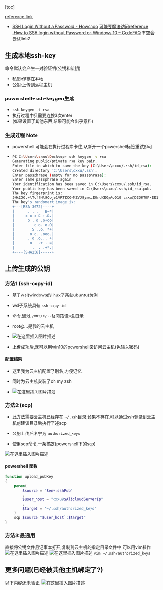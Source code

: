 [toc]

[reference link](https://www.thegeekstuff.com/2008/11/3-steps-to-perform-ssh-login-without-password-using-ssh-keygen-ssh-copy-id/)

* [SSH Login Without a Password - Howchoo](https://howchoo.com/linux/ssh-login-without-password#ssh-to-the-remote-server-and-configure-your-key)
  [可能要魔法访问reference :How to SSH login without Password on Windows 10 – CodeFAQ](https://codefaq.org/server/how-to-ssh-login-without-password-on-windows-10/)
  有空会尝试link2

## 生成本地ssh-key

命令默认会产生一对验证钥(公钥和私钥)

- 私钥:保存在本地
- 公钥:上传到远程主机

### powershell+ssh-keygen生成

- `ssh-keygen -t rsa`
- 执行过程中只需要连按3次enter
- (如果设置了其他东西,结果可能会出乎意料)

### 生成过程 Note

- powershell 可能会在执行过程中卡住,从新开一个powershell标签重试即可


- ```bash
  PS C:\Users\cxxu\Desktop> ssh-keygen -t rsa
  Generating public/private rsa key pair.
  Enter file in which to save the key (C:\Users\cxxu/.ssh/id_rsa):
  Created directory 'C:\Users\cxxu/.ssh'.
  Enter passphrase (empty for no passphrase):
  Enter same passphrase again:
  Your identification has been saved in C:\Users\cxxu/.ssh/id_rsa.
  Your public key has been saved in C:\Users\cxxu/.ssh/id_rsa.pub.
  The key fingerprint is:
  SHA256:+lToffHl96bje1VRTZC6+MZVJ9ymxcEOndKEOpAo018 cxxu@DESKTOP-EE1J6ED
  The key's randomart image is:
  +---[RSA 3072]----+
  |      . . .   B=*|
  |     o o o E +.B.|
  |      o . o .o+oo|
  |         o o. o.O|
  |        S ..o. *+|
  |       o o. .ooo.|
  |      . o .o... +|
  |       o   .+ . =|
  |        .  . .+*.|
  +----[SHA256]-----+
  ```

  


## 上传生成的公钥

### 方法1:(ssh-copy-id)

- 基于wsl(windows的linux子系统ubuntu)为例

- wsl子系统具有 `ssh-copy-id `

- 命令,通过 `/mnt/c/..`访问路径c盘目录
- root@...是我的云主机
- ![在这里插入图片描述](https://img-blog.csdnimg.cn/710c0514796c4a238c086dfe6fd7ec90.png?x-oss-process=image/watermark,type_ZHJvaWRzYW5zZmFsbGJhY2s,shadow_50,text_Q1NETiBAeHVjaGFveGluMTM3NQ==,size_20,color_FFFFFF,t_70,g_se,x_16)
- 上传成功后,就可以用win10的powershell来访问云主机(免输入密码)

#### 配置结果

- 这里我为云主机配置了别名,方便记忆

- 同时为云主机安装了oh my zsh
- ![在这里插入图片描述](https://img-blog.csdnimg.cn/e9e668e5d3ff4c9c82f39acc5cb41946.png?x-oss-process=image/watermark,type_ZHJvaWRzYW5zZmFsbGJhY2s,shadow_50,text_Q1NETiBAeHVjaGFveGluMTM3NQ==,size_17,color_FFFFFF,t_70,g_se,x_16)

### 方法2:(scp)

- 此方法需要云主机已经存在 `~/.ssh`目录;如果不存在,可以通过ssh登录到云主机创建该目录后执行下述scp

- 公钥上传后名字为 `authorized_keys`

- 使用scp命令,一条搞定(powershell下的scp)


![在这里插入图片描述](https://img-blog.csdnimg.cn/4acb777cc7de47d3b5c8d78372962cab.png?x-oss-process=image/watermark,type_ZHJvaWRzYW5zZmFsbGJhY2s,shadow_50,text_Q1NETiBAeHVjaGFveGluMTM3NQ==,size_20,color_FFFFFF,t_70,g_se,x_16)

#### powershell 函数

```powershell
function upload_pubKey
{
    param(
        $source = "$env:sshPub"
        , 
        $user_host = "cxxu@$AlicloudServerIp"
        ,
        $target = '~/.ssh/authorized_keys'
    )
    scp $source "$user_host`:$target"
}
```

### 方法3:最通用

直接将公钥文件用记事本打开,复制到云主机的指定目录文件中
可以用vim操作
![在这里插入图片描述](https://img-blog.csdnimg.cn/36f1003bd3f342cb99e0315c96552d5c.png?x-oss-process=image/watermark,type_ZHJvaWRzYW5zZmFsbGJhY2s,shadow_50,text_Q1NETiBAeHVjaGFveGluMTM3NQ==,size_20,color_FFFFFF,t_70,g_se,x_16)
![在这里插入图片描述](https://img-blog.csdnimg.cn/6d53565b96fb4632af937160d75fba87.png)
`vim ~/.ssh/authorized_keys`

## 更多问题(已经被其他主机绑定了?)

以下内容还未验证.
![在这里插入图片描述](https://img-blog.csdnimg.cn/4ef51bc30827457f96e61a9f86125179.png)
